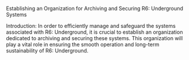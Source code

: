 Establishing an Organization for Archiving and Securing R6: Underground Systems

Introduction:
In order to efficiently manage and safeguard the systems associated with R6: Underground, it is crucial to establish an organization dedicated to archiving and securing these systems. This organization will play a vital role in ensuring the smooth operation and long-term sustainability of R6: Underground.
